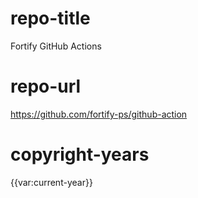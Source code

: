 # repo-title
Fortify GitHub Actions

# repo-url
https://github.com/fortify-ps/github-action

# copyright-years
{{var:current-year}}

